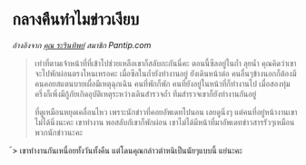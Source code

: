 ---
---

# กลางคืนทำไมข่าวเงียบ

_อ้างอิงจาก [คุณ ระรินทิพย์](https://pantip.com/topic/37803852/comment6758-3) สมาชิก Pantip.com_

> เท่าที่ตามเจ้าหน้าที่ที่เข้าไปช่วยเหลือเขาก็สลับกะกันนี่คะ
> ตอนนี้ซีลอยู่ในถ้ำ ลุยน้ำ คุณคิดว่าเขาจะไปพักผ่อนตรงไหนเหรอคะ
> เมื่อซีลในถ้ำยังทำงานอยู่ ยังเดินหน้าต่อ คนอื่นๆข้างนอกก็ต้องมีคนคอยสแตนบายเผื่อมีเหตุฉุกเฉิน
> คนที่พักก็พัก คนที่ยังอยู่ในหน้าที่ก็ทำงานไป
> เมื่อสองทุ่มครึ่งก็เพิ่งมีกู้ภัยเกิดอุบัติเหตุระหว่างเดินสำรวจถ้ำ ทีมสำรวจเขาก็ยังทำงานกันอยู่
>
> ที่ดูเหมือนหยุดเคลื่อนไหว เพราะนักข่าวที่คอยอัพเดทไปนอน เลยดูนิ่งๆ 
> แต่คนที่อยู่หน้างานเขาไม่ได้นิ่งนะคะ เขาทำงาน พอสลับกัเขาก็พักผ่อน 
> เขาไม่ได้มีหน้าที่มาอัพเดทข่าวสารรัวๆเหมือนพวกนักข่าวนะคะ
>
้> เขาทำงานกันเหนื่อยทั้งวันทั้งคืน แต่โดนคุณกล่าวตำหนิเป็นนัยๆแบบนี้ แย่นะคะ
